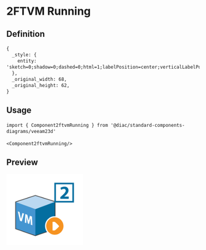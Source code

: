 # 2FTVM Running

## Definition

```
{
  _style: { 
    entity: 'sketch=0;shadow=0;dashed=0;html=1;labelPosition=center;verticalLabelPosition=bottom;verticalAlign=top;align=center;outlineConnect=0;shape=mxgraph.veeam.3d.2ftvm_running;',
  },
  _original_width: 68,
  _original_height: 62,
}
```

## Usage

```
import { Component2ftvmRunning } from '@diac/standard-components-diagrams/veeam23d'

<Component2ftvmRunning/>
```

## Preview

<img src="./component-2ftvm-running.png" width="200"/>
